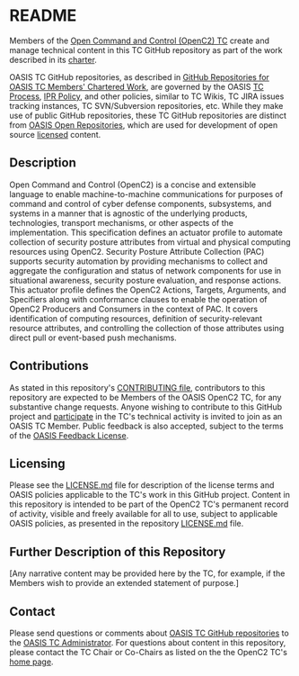# README

Members of the [Open Command and Control (OpenC2) TC](https://www.oasis-open.org/committees/openc2) create and manage technical content in this TC GitHub repository as part of the work described in its [charter](https://www.oasis-open.org/committees/openc2/charter.php).

OASIS TC GitHub repositories, as described in [GitHub Repositories for OASIS TC Members' Chartered Work](https://www.oasis-open.org/resources/tcadmin/github-repositories-for-oasis-tc-members-chartered-work), are governed by the OASIS [TC Process](https://www.oasis-open.org/policies-guidelines/tc-process), [IPR Policy](https://www.oasis-open.org/policies-guidelines/ipr), and other policies, similar to TC Wikis, TC JIRA issues tracking instances, TC SVN/Subversion repositories, etc.  While they make use of public GitHub repositories, these TC GitHub repositories are distinct from <a href="https://www.oasis-open.org/resources/open-repositories">OASIS Open Repositories</a>, which are used for development of open source <a href="https://www.oasis-open.org/resources/open-repositories/licenses">licensed</a> content.

## Description

Open Command and Control (OpenC2) is a concise and extensible language to enable machine-to-machine communications for purposes of command and control of cyber defense components, subsystems, and systems in a manner that is agnostic of the underlying products, technologies, transport mechanisms, or other aspects of the implementation. This specification defines an actuator profile to automate collection of security posture attributes from virtual and physical computing resources using OpenC2. Security Posture Attribute Collection (PAC) supports security automation by providing mechanisms to collect and aggregate the configuration and status of network components for use in situational awareness, security posture evaluation, and response actions. This actuator profile defines the OpenC2 Actions, Targets, Arguments, and Specifiers along with conformance clauses to enable the operation of OpenC2 Producers and Consumers in the context of PAC. It covers identification of computing resources, definition of security-relevant resource attributes, and controlling the collection of those attributes using direct pull or event-based push mechanisms.

## Contributions

As stated in this repository's [CONTRIBUTING file](https://github.com/oasis-tcs/openc2-ap-pac/CONTRIBUTING.md), contributors to this repository are expected to be Members of the OASIS OpenC2 TC, for any substantive change requests.  Anyone wishing to contribute to this GitHub project and [participate](https://www.oasis-open.org/join/participation-instructions) in the TC's technical activity is invited to join as an OASIS TC Member.  Public feedback is also accepted, subject to the terms of the [OASIS Feedback License](https://www.oasis-open.org/policies-guidelines/ipr#appendixa).

## Licensing

Please see the [LICENSE.md](https://github.com/oasis-tcs/openc2-ap-pac/LICENSE.md) file for description of the license terms and OASIS policies applicable to the TC's work in this GitHub project. Content in this repository is intended to be part of the OpenC2 TC's permanent record of activity, visible and freely available for all to use, subject to applicable OASIS policies, as presented in the repository [LICENSE.md](https://github.com/oasis-tcs/openc2-ap-pac/LICENSE.md) file.

## Further Description of this Repository

[Any narrative content may be provided here by the TC, for example, if the Members wish to provide an extended statement of purpose.]

## Contact

Please send questions or comments about <a href="https://www.oasis-open.org/resources/tcadmin/github-repositories-for-oasis-tc-members-chartered-work">OASIS TC GitHub repositories</a> to the <a href="mailto:tc-admin@oasis-open.org">OASIS TC Administrator</a>.  For questions about content in this repository, please contact the TC Chair or Co-Chairs as listed on the the OpenC2 TC's <a href="https://www.oasis-open.org/committees/openc2/">home page</a>.
